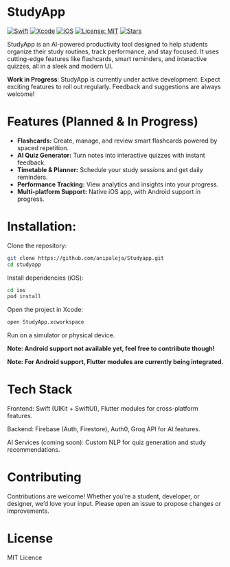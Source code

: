 # StudyApp
[![Swift](https://img.shields.io/badge/Swift-5.9-orange?logo=swift&logoColor=white)](https://swift.org/)
[![Xcode](https://img.shields.io/badge/Xcode-15.0-red?logo=xcode&logoColor=white)](https://developer.apple.com/xcode/)
[![iOS](https://img.shields.io/badge/iOS-17+-white?logo=apple&logoColor=black)](https://developer.apple.com/ios/)
[![License: MIT](https://img.shields.io/badge/License-MIT-green.svg)](LICENSE)
[![Stars](https://img.shields.io/github/stars/anipaleja/Studyapp?style=social)](https://github.com/anipaleja/Studyapp/stargazers)

StudyApp is an AI-powered productivity tool designed to help students organize their study routines, track performance, and stay focused. It uses cutting-edge features like flashcards, smart reminders, and interactive quizzes, all in a sleek and modern UI.

**Work in Progress**: StudyApp is currently under active development. Expect exciting features to roll out regularly. Feedback and suggestions are always welcome!

# Features (Planned & In Progress)

- **Flashcards:** Create, manage, and review smart flashcards powered by spaced repetition.
- **AI Quiz Generator:** Turn notes into interactive quizzes with instant feedback.
- **Timetable & Planner:** Schedule your study sessions and get daily reminders.
- **Performance Tracking:** View analytics and insights into your progress.
- **Multi-platform Support:** Native iOS app, with Android support in progress.

# Installation:

Clone the repository:
```bash
git clone https://github.com/anipaleja/Studyapp.git
cd studyapp
```
Install dependencies (iOS):
```bash
cd ios
pod install
```
Open the project in Xcode:
```bash 
open StudyApp.xcworkspace
```
Run on a simulator or physical device.

**Note: Android support not available yet, feel free to contriibute though!**

**Note: For Android support, Flutter modules are currently being integrated.**

# Tech Stack

Frontend: Swift (UIKit + SwiftUI), Flutter modules for cross-platform features.

Backend: Firebase (Auth, Firestore), Auth0, Groq API for AI features.

AI Services (coming soon): Custom NLP for quiz generation and study recommendations.

# Contributing

Contributions are welcome! Whether you're a student, developer, or designer, we’d love your input. Please open an issue to propose changes or improvements.

# License

MIT Licence
